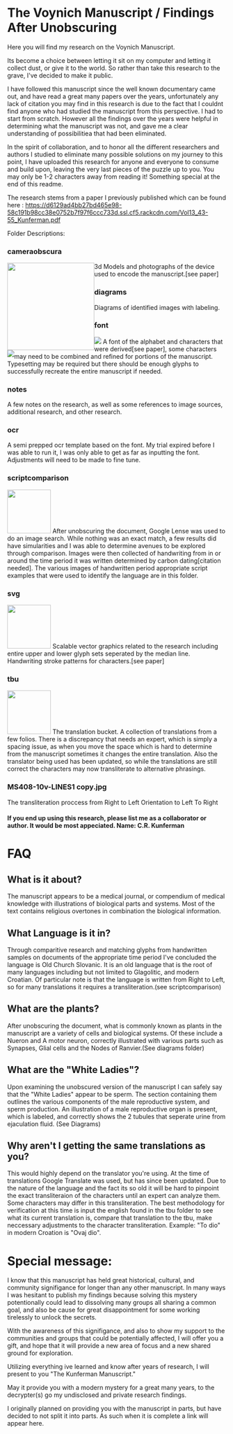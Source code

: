 # The Voynich Manuscript / Findings After Unobscuring

Here you will find my research on the Voynich Manuscript.

Its become a choice between letting it sit on my computer and letting it collect dust, or give it to the world. So rather than take this research to the grave, I've decided to make it public. 

I have followed this manuscript since the well known documentary came out, and have read a great many papers over the years, unfortunately any lack of citation you may find in this research is due to the fact that I couldnt find anyone who had studied the manuscript from this perspective. I had to start from scratch. However all the findings over the years were helpful in determining what the manuscript was not, and gave me a clear understanding of possibilitiea that had been eliminated.

In the spirit of collaboration, and to honor all the different researchers and authors I studied to eliminate many possible solutions on my journey to this point, I have uploaded this research for anyone and everyone to consume and build upon, leaving the very last pieces of the puzzle up to you. You may only be 1-2 characters away from reading it! Something special at the end of this readme.

The research stems from a paper I previously published which can be found here : https://d6129ad4bb27bd465e98-58c191b98cc38e0752b7f97f6ccc733d.ssl.cf5.rackcdn.com/Vol13_43-55_Kunferman.pdf 

Folder Descriptions:

### cameraobscura
<img src="https://github.com/crknftart/VoynichManuscript/assets/134263232/3090ef1d-c821-4588-b577-5a7633fb864b" width="200" style="float:left;clear both;">
3d Models and photographs of the device used to encode the manuscript.[see paper]

### diagrams
<img src="https://github.com/crknftart/VoynichManuscript/assets/134263232/5edd53f5-0c4f-4121-8a3d-df7976179a06" style="float:left;clear:both;">
Diagrams of identified images with labeling. 

### font
<img src="https://github.com/crknftart/VoynichManuscript/assets/134263232/9916f8f7-f2c1-480c-a62e-fd3006adb7d3">
A font of the alphabet and characters that were derived[see paper], some characters may need to be combined and refined for portions of the manuscript. Typesetting may be required but there should be enough glyphs to successfully recreate the entire manuscript if needed.

### notes
A few notes on the research, as well as some references to image sources, additional research, and other research.

### ocr
A semi prepped ocr template based on the font. My trial expired before I was able to run it, I was only able to get as far as inputting the font. Adjustments will need to be made to fine tune.

### scriptcomparison
<img src="https://github.com/crknftart/VoynichManuscript/assets/134263232/c742cb90-4b5f-49d2-9bf9-8325718b367b" width=100>
After unobscuring the document, Google Lense was used to do an image search. While nothing was an exact match, a few results did have simularities and I was able to determine avenues to be explored through comparison. Images were then collected of handwriting from in or around the time period it was written determined by carbon dating[citation needed]. The various images of handwritten period appropriate script examples that were used to identify the language are in this folder.

### svg
<img src="https://github.com/crknftart/VoynichManuscript/assets/134263232/d132322d-2fd9-43fc-b62c-401931053cb5" width="100">
Scalable vector graphics related to the research including entire upper and lower glyph sets seperated by the median line. Handwriting stroke patterns for characters.[see paper]


### tbu
<img src="https://github.com/crknftart/VoynichManuscript/assets/134263232/dd31f581-1898-4e30-b341-0a7d3e0d15e6" width="100">
The translation bucket. A collection of translations from a few folios. There is a discrepancy that needs an expert, which is simply a spacing issue, as when you move the space which is hard to determine from the manuscript sometimes it changes the entire translation. Also the translator being used has been updated, so while the translations are still correct the characters may now transliterate to alternative phrasings.

### MS408-10v-LINES1 copy.jpg
The transliteration proccess from Right to Left Orientation to Left To Right


#### If you end up using this research, please list me as a collaborator or author. It would be most appeciated. Name: C.R. Kunferman


# FAQ
## What is it about?
The manuscript appears to be a medical journal, or compendium of medical knowledge with illustrations of biological parts and systems. Most of the text contains religious overtones in combination the biological information.

## What Language is it in?
Through comparitive research and matching glyphs from handwritten samples on documents of the appropriate time period I've concluded the language is Old Church Slovanic. It is an old language that is the root of many languages including but not limited to Glagolitic, and modern Croatian. Of particular note is that the language is written from Right to Left, so for many translations it requires a transliteration.(see scriptcomparison)

## What are the plants?
After unobscuring the document, what is commonly known as plants in the manuscript are a variety of cells and biological systems. Of these include a Nueron and A motor neuron, correctly illustrated with various parts such as Synapses, Glial cells and the Nodes of Ranvier.(See diagrams folder)

## What are the "White Ladies"?
Upon examining the unobscured version of the manuscript I can safely say that the "White Ladies" appear to be sperm. The section containing them outlines the various components of the male reproductive system, and sperm production. An illustration of a male reproductive organ is present, which is labeled, and correctly shows the 2 tubules that seperate urine from ejaculation fluid. (See Diagrams)

## Why aren't I getting the same translations as you?
This would highly depend on the translator you're using. At the time of translations Google Translate was used, but has since been updated. Due to the nature of the language and the fact its so old it will be hard to pinpoint the exact transliteraion of the characters until an expert can analyze them. Some characters may differ in this transliteration. The best methodology for verification at this time is input the english found in the tbu folder to see what its current translation is, compare that translation to the tbu, make neccessary adjustments to the character transliteration. Example: "To dio" in modern Croation is "Ovaj dio".


# Special message: 
I know that this manuscript has held great historical, cultural, and community signifigance for longer than any other manuscript. In many ways I was hesitant to publish my findings because solving this mystery potentionally could lead to dissolving many groups all sharing a common goal, and also be cause for great disappointment for some working tirelessly to unlock the secrets.

With the awareness of this signifigance, and also to show my support to the communities and groups that could be potentially affected, I will offer you a gift, and hope that it will provide a new area of focus and a new shared ground for exploration.

Utilizing everything ive learned and know after years of research, I will present to you "The Kunferman Manuscript."

May it provide you with a modern mystery for a great many years, to the decrypter(s) go my undisclosed and private research findings.

I originally planned on providing you with the manuscript in parts, but have decided to not split it into parts. As such when it is complete a link will appear here.


